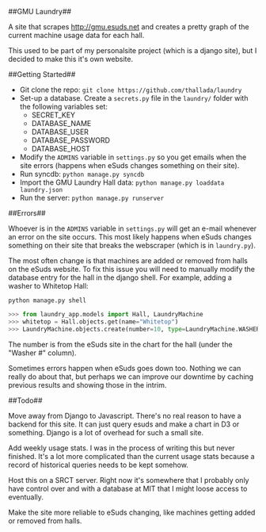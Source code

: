 ##GMU Laundry##

A site that scrapes http://gmu.esuds.net and creates a pretty graph of the
current machine usage data for each hall.

This used to be part of my personalsite project (which is a django site), but I
decided to make this it's own website.

##Getting Started##

* Git clone the repo: `git clone https://github.com/thallada/laundry`
* Set-up a database. Create a `secrets.py` file in the `laundry/` folder
  with the following variables set:
  * SECRET_KEY
  * DATABASE_NAME
  * DATABASE_USER
  * DATABASE_PASSWORD
  * DATABASE_HOST
* Modify the `ADMINS` variable in `settings.py` so you get emails when the site
  errors (happens when eSuds changes something on their site).
* Run syncdb: `python manage.py syncdb`
* Import the GMU Laundry Hall data: `python manage.py loaddata laundry.json`
* Run the server: `python manage.py runserver`

##Errors##

Whoever is in the `ADMINS` variable in `settings.py` will get an e-mail whenever
an error on the site occurs. This most likely happens when eSuds changes
something on their site that breaks the webscraper (which is in `laundry.py`).

The most often change is that machines are added or removed from halls on the
eSuds website. To fix this issue you will need to manually modify the database
entry for the hall in the django shell. For example, adding a washer to
Whitetop Hall:

`python manage.py shell`

```python
>>> from laundry_app.models import Hall, LaundryMachine
>>> whitetop = Hall.objects.get(name="Whitetop")
>>> LaundryMachine.objects.create(number=10, type=LaundryMachine.WASHER, hall=whitetop)
```

The number is from the eSuds site in the chart for the hall (under the
"Washer #" column).

Sometimes errors happen when eSuds goes down too. Nothing we can really do about
that, but perhaps we can improve our downtime by caching previous results and
showing those in the intrim.

##Todo##

Move away from Django to Javascript. There's no real reason to have a backend
for this site. It can just query esuds and make a chart in D3 or something.
Django is a lot of overhead for such a small site.

Add weekly usage stats. I was in the process of writing this but never finished.
It's a lot more complicated than the current usage stats because a record of
historical queries needs to be kept somehow.

Host this on a SRCT server. Right now it's somewhere that I probably only have
control over and with a database at MIT that I might loose access to eventually.

Make the site more reliable to eSuds changing, like machines getting added or
removed from halls.
